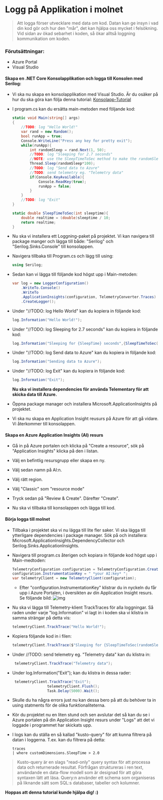 # Logg på Applikation i molnet

> Att logga förser utvecklare med data om kod. Datan kan ge insyn i vad din kod gör och hur den "mår", det kan hjälpa oss mycket i felsökning. Vid sidan av ökad sebarhet i koden, så ökar alltså loggning kommunikation om koden.  

### Förutsättningar:

- Azure Portal 
- Visual Studio

#### Skapa en .NET Core Konsolapplikation och logga till Konsolen med Serilog: 

- Vi ska nu skapa en konsolapplikation med Visual Studio. 
  Är du osäker på hur du ska göra kan följa denna tutorial: [Konsolapp-Tutorial](https://docs.microsoft.com/en-us/dotnet/core/tutorials/with-visual-studio)

- I program.cs kan du ersätta main-metoden med följande kod:

  ```c#
  static void Main(string[] args)
  {
      //TODO: log "Hello World!"
      var rand = new Random();
      bool runApp = true;
      Console.WriteLine("Press any key for pretty exit");
      while(runApp){
          int randomSleep = rand.Next(1, 50);
          //TODO: log "Sleeping for 2.7 seconds"
          //NOTE: use the SleepTimeToSec method to make the randomSleep human readable
          Thread.Sleep(randomSleep*100);
          //TODO: log "Send data to Azure"
          //TODO: send telemetry eg. "Telemetry data"
          if(Console.KeyAvailable){
              Console.ReadKey(true);
              runApp = false;
          }
      }
      //TODO: log "Exit"
  }
  
  static double SleepTimeToSec(int sleeptime){
      double realtime = (double)sleeptime / 10;
      return realtime;
  }
  ```

- Nu ska vi installera ett Loggning-paket på projektet. Vi kan navigera till package manger  och lägga till både: "Serilog" och "Serilog.Sinks.Console" till konsolappen. 

- Navigera tillbaka till Program.cs och lägg till using:

  ```c#
  using Serilog;
  ```

- Sedan kan vi lägga till följande kod högst upp i Main-metoden:

  ```c#
  var log = new LoggerConfiguration()
      .WriteTo.Console()
      .WriteTo
      .ApplicationInsights(configuration, TelemetryConverter.Traces)
      .CreateLogger();
  ```

- Under "//TODO: log Hello World" kan du kopiera in följande kod:

  ```c#
  log.Information("Hello World!");
  ```

- Under "//TODO: log Sleeping for 2.7 seconds" kan du kopiera in följande kod:

  ```c#
  log.Information("Sleeping for {SleepTime} seconds",{SleepTimeToSec(randomSleep)} );
  ```

- Under "//TODO: log Send data to Azure" kan du kopiera in följande kod:

  ```c#
  log.Information("Sending data to Azure");
  ```

- Under "//TODO: log Exit" kan du kopiera in följande kod:

  ```c#
  log.Information("Exit");
  ```

  **Nu ska vi installera dependencies för använda Telementary för att skicka data till Azure.**

- Öppna package manager och installera Microsoft.ApplicationInsights på projektet.

- Vi ska nu skapa en Application Insight reusurs på Azure för att gå vidare. Vi återkommer till konsolappen.

#### Skapa en Azure Application Insights (AI) resurs

- Gå in på Azure portalen och klicka på "Create a resource", sök på "Application Insights" klicka på den i listan.
- Välj en befintlig resursgrupp eller skapa en ny.
- Välj sedan namn på AI:n.

- Välj rätt region.
- Välj "Classic" som "resource mode"
- Tryck sedan på "Review & Create". Därefter "Create".
- Nu ska vi tillbaka till konsolappen och lägga till kod.

#### Börja logga till molnet

- Tillbaka i projektet ska vi nu lägga till lite fler saker. Vi ska lägga till ytterligare dependencies i package manager. Sök på och installera: Microsoft.ApplicationInsights.DependencyCollector och  Serilog.Sinks.ApplicationInsights.

- Navigera till program.cs återigen och kopiara in följande kod högst upp i Main-medtoden:

  ```c#
  TelemetryConfiguration configuration = TelemetryConfiguration.CreateDefault();
  configuration.InstrumentationKey = " *your AI:key* ";
  var telemetryClient = new TelemetryClient(configuration);
  ```

  - Efter "configuration.InstrumentationKey" klistrar du in nyckeln du får upp i Azure Portalen, i översikten av din Application Insight resurs. Se följande bild:
    ![img](https://media.discordapp.net/attachments/714357145042288700/760092594188451850/aikeygul.png?width=400&height=73)

- Nu ska vi lägga till Telemetry-klient TrackTraces för alla loggningar. Så raden under varje "log.Information" vi lagt in i koden ska vi klistra in samma strängar på detta vis:

  ```c#
  telemetryClient.TrackTrace("Hello World!");
  ```

- Kopiera följande kod in i filen: 

  ```c#
  telemetryClient.TrackTrace($"Sleeping for {SleepTimeToSec(randomSleep)} seconds");
  ```

- Under   //TODO: send telemetry eg. "Telemetry data" kan du klistra in:

  ```c#
   telemetryClient.TrackTrace("Telemetry data");
  ```

- Under log.Information("Exit"); kan du klistra in dessa rader:

  ```c#
   telemetryClient.TrackTrace("Exit");
                  telemetryClient.Flush();
                  Task.Delay(5000).Wait();
  ```

- Skulle du ha några errors just nu kan dessa bero på att du behöver ta in using statments för de olika funktionaliteterna. 

- Kör du projektet nu en liten stund och sen avslutar det så kan du se i Azure portalen på din Application Insight resurs under "Logs" att det vi loggade i programmet har skickats upp. 

- I logs kan du ställa en så kallad "kusto-query" för att kunna filtrera på datan i loggerna. T.ex. kan du filtrera på detta:

  ```
  traces
  | where customDimensions.SleepTime > 2.0
  ```

> Kusto-query är en slags "read-only" query syntax för att processa data och returnerade resultat. Förfrågan struktureras i ren text, användande en data-flow modell som är designad för att göra syntaxen lätt att läsa. Query:n använder ett schema som organiseras på liknande sätt som SQL:s databaser, tabeller och kolumner. 

**Hoppas att denna tutorial kunde hjälpa dig! :)** 